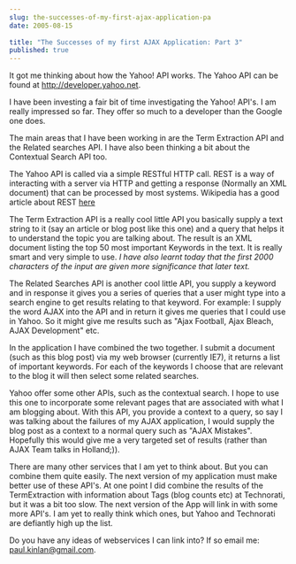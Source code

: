 ```yaml
---
slug: the-successes-of-my-first-ajax-application-pa
date: 2005-08-15
 
title: "The Successes of my first AJAX Application: Part 3"
published: true
---
```

It got me thinking about how the Yahoo! API works.  The Yahoo API can be found at <a href="http://developer.yahoo.net/">http://developer.yahoo.net</a>.<p />I have been investing a fair bit of time investigating the Yahoo! API's.  I am really impressed so far.  They offer so much to a developer than the Google one does.<p />The main areas that I have been working in are the Term Extraction API and the Related searches API.  I have also been thinking a bit about the Contextual Search API too.<p />The Yahoo API is called via a simple RESTful HTTP call.  REST is a way of interacting with a server via HTTP and getting a response (Normally an XML document) that can be processed by most systems.  Wikipedia has a good article about REST <a href="http://en.wikipedia.org/wiki/REST" rel="tag">here</a><p />The Term Extraction API is a really cool little API you basically supply a text string to it (say an article or blog post like this one) and a query that helps it to understand the topic you are talking about.  The result is an XML document listing the top 50 most important Keywords in the text.  It is really smart and very simple to use.  <em>I have also learnt today that the first 2000 characters of the input are given more significance that later text.</em><p />The Related Searches API is another cool little API, you supply a keyword and in response it gives you a series of queries that a user might type into a search engine to get results relating to that keyword. For example:  I supply the word AJAX into the API and in return it gives me queries that I could use in Yahoo.  So it might give me results such as "Ajax Football, Ajax Bleach, AJAX Development" etc.<p />In the application I have combined the two together.  I submit a document (such as this blog post) via my web browser (currently IE7), it returns a list of important keywords.  For each of the keywords I choose that are relevant to the blog it will then select some related searches.<p />Yahoo offer some other APIs, such as the contextual search.  I hope to use this one to incorporate some relevant pages that are associated with what I am blogging about.  With this API, you provide a context to a query, so say I was talking about the failures of my AJAX application, I would supply the blog post as a context to a normal query such as "AJAX Mistakes".  Hopefully this would give me a very targeted set of results (rather than AJAX Team talks in Holland;)).<p />There are many other services that I am yet to think about.  But you can combine them quite easily.  The next version of my application must make better use of these API's.  At one point I did combine the results of the TermExtraction with information about Tags (blog counts etc) at Technorati, but it was a bit too slow.  The next version of the App will link in with some more API's.  I am yet to really think which ones, but Yahoo and Technorati are defiantly high up the list.<p />Do you have any ideas of webservices I can link into?  If so email me: <a href="mailto:paul.kinlan@gmail.com">paul.kinlan@gmail.com</a>.<p />

